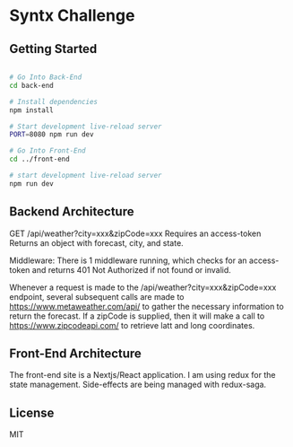 Syntx Challenge
==================================

Getting Started
---------------

```sh

# Go Into Back-End
cd back-end

# Install dependencies
npm install

# Start development live-reload server
PORT=8080 npm run dev

# Go Into Front-End
cd ../front-end

# start development live-reload server
npm run dev

```

Backend Architecture
---------------

GET /api/weather?city=xxx&zipCode=xxx
Requires an access-token
Returns an object with forecast, city, and state.

Middleware:
There is 1 middleware running, which checks for an access-token and returns 401 Not Authorized if not found or invalid.

Whenever a request is made to the /api/weather?city=xxx&zipCode=xxx endpoint, several subsequent calls are made to  <https://www.metaweather.com/api/> to gather the necessary information to return the forecast. If a zipCode is supplied, then it will make a call to <https://www.zipcodeapi.com/> to retrieve latt and long coordinates.

Front-End Architecture
---------------

The front-end site is a Nextjs/React application. I am using redux for the state management. Side-effects are being managed with redux-saga.

License
-------

MIT
